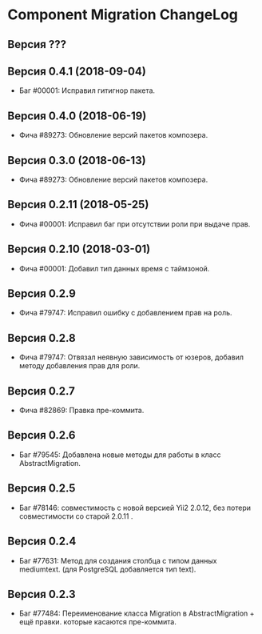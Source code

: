Component Migration ChangeLog
====================


Версия ???
--------------------


Версия 0.4.1 (2018-09-04)
--------------------
 - Баг #00001: Исправил гитигнор пакета.


Версия 0.4.0 (2018-06-19)
--------------------
 - Фича #89273: Обновление версий пакетов композера.


Версия 0.3.0 (2018-06-13)
--------------------
 - Фича #89273: Обновление версий пакетов композера.


Версия 0.2.11 (2018-05-25)
--------------------
 - Фича #00001: Исправил баг при отсутствии роли при выдаче прав.


Версия 0.2.10 (2018-03-01)
--------------------
 - Фича #00001: Добавил тип данных время с таймзоной.


Версия 0.2.9
--------------------
 - Фича #79747: Исправил ошибку с добавлением прав на роль.


Версия 0.2.8
--------------------
 - Фича #79747: Отвязал неявную зависимость от юзеров, добавил методу добавления прав для роли.


Версия 0.2.7
--------------------
 - Фича #82869: Правка пре-коммита.


Версия 0.2.6
--------------------
 - Баг #79545: Добавлена новые методы для работы в класс AbstractMigration.


Версия 0.2.5
--------------------
 - Баг #78146: совместимость с новой версией Yii2 2.0.12, без потери совместимости со старой 2.0.11 .


Версия 0.2.4
--------------------
 - Баг #77631: Метод для создания столбца с типом данных mediumtext. (для PostgreSQL добавляется тип text).


Версия 0.2.3
--------------------
 - Баг #77484: Переименование класса Migration в AbstractMigration + ещё правки. которые касаются пре-коммита.
